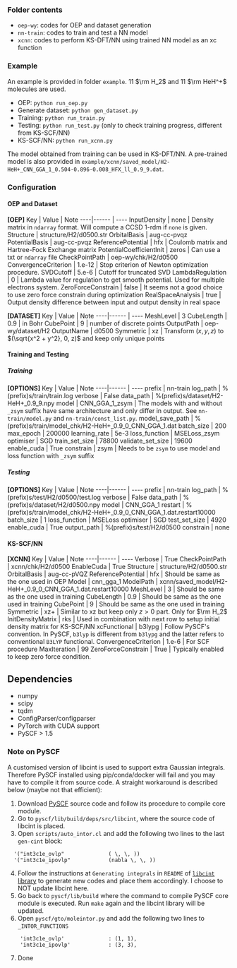 ### Folder contents
- `oep-wy`: codes for OEP and dataset generation
- `nn-train`: codes to train and test a NN model
- `xcnn`: codes to perform KS-DFT/NN using trained NN model as an xc function

### Example
An example is provided in folder `example`. 11 $\rm H_2$ and 11 $\rm HeH^+$ molecules are used.

- OEP: `python run_oep.py`
- Generate dataset: `python gen_dataset.py`
- Training: `python run_train.py`
- Testing: `python run_test.py` (only to check training progress, different from KS-SCF/NN)
- KS-SCF/NN: `python run_xcnn.py`

The model obtained from training can be used in KS-DFT/NN. A pre-trained model is also provided in `example/xcnn/saved_model/H2-HeH+_CNN_GGA_1_0.504-0.896-0.008_HFX_ll_0.9_9.dat`.


### Configuration
#### OEP and Dataset
**[OEP]**
Key | Value | Note 
----|------ | ----
InputDensity                | none | Density matrix in `ndarray` format. Will compute a CCSD 1-rdm if `none` is given.
Structure                   | structure/H2/d0500.str
OrbitalBasis                | aug-cc-pvqz
PotentialBasis              | aug-cc-pvqz
ReferencePotential          | hfx | Coulomb matrix and Hartree-Fock Exchange matrix
PotentialCoefficientInit    | zeros | Can use a txt or `ndarray` file
CheckPointPath              | oep-wy/chk/H2/d0500
ConvergenceCriterion        | 1.e-12 | Stop criterion of Newton optimization procedure. 
SVDCutoff                   | 5.e-6 | Cutoff for truncated SVD
LambdaRegulation            | 0 | Lambda value for regulation to get smooth potential. Used for multiple electrons system.
ZeroForceConstrain          | false | It seems not a good choice to use zero force constrain during optimization
RealSpaceAnalysis           | true | Output density difference between input and output density in real space

**[DATASET]**
Key | Value | Note 
----|------ | ----
MeshLevel                   | 3 
CubeLength                  | 0.9 | in Bohr
CubePoint                   | 9 | number of discrete points
OutputPath                  | oep-wy/dataset/H2
OutputName                  | d0500
Symmetric                   | xz | Transform $(x, y, z)$ to $(\sqrt{x^2 + y^2}, 0, z)$ and keep only unique points

#### Training and Testing
##### Training
**[OPTIONS]**
Key | Value | Note 
----|------ | ----
prefix | nn-train
log_path | %(prefix)s/train/train.log
verbose | False 
data_path | %(prefix)s/dataset/H2-HeH+_0.9_9.npy
model | CNN_GGA_1_zsym | The models with and without `_zsym` suffix have same architecture and only differ in output. See `nn-train/model.py` and `nn-train/const_list.py`.
model_save_path | %(prefix)s/train/model_chk/H2-HeH+_0.9_0_CNN_GGA_1.dat 
batch_size | 200
max_epoch | 200000
learning_rate | 5e-3
loss_function | MSELoss_zsym
optimiser | SGD
train_set_size | 78800
validate_set_size | 19600
enable_cuda | True
constrain | zsym | Needs to be `zsym` to use model and loss function with `_zsym` suffix

##### Testing
**[OPTIONS]**
Key | Value | Note 
----|------ | ----
prefix | nn-train
log_path | %(prefix)s/test/H2/d0500/test.log
verbose | False
data_path | %(prefix)s/dataset/H2/d0500.npy
model | CNN_GGA_1
restart | %(prefix)s/train/model_chk/H2-HeH+_0.9_0_CNN_GGA_1.dat.restart10000
batch_size | 1
loss_function | MSELoss
optimiser | SGD
test_set_size | 4920
enable_cuda | True
output_path | %(prefix)s/test/H2/d0500
constrain | none

#### KS-SCF/NN
**[XCNN]**
Key | Value | Note 
----|------ | ----
Verbose                 |  True
CheckPointPath          |  xcnn/chk/H2/d0500
EnableCuda              |  True
Structure               |  structure/H2/d0500.str
OrbitalBasis            |  aug-cc-pVQZ
ReferencePotential      |  hfx | Should be same as the one used in OEP
Model                   |  cnn_gga_1 
ModelPath               |  xcnn/saved_model/H2-HeH+_0.9_0_CNN_GGA_1.dat.restart10000
MeshLevel               |  3 | Should be same as the one used in training
CubeLength              |  0.9 | Should be same as the one used in training
CubePoint               |  9 | Should be same as the one used in training
Symmetric               |  xz+ | Similar to xz but keep only $z>0$ part. Only for $\rm H_2$
InitDensityMatrix       |  rks | Used in combination with next row to setup initial density matrix for KS-SCF/NN
xcFunctional            |  b3lypg | Follow PySCF's convention. In PySCF, `b3lyp` is different from `b3lypg` and the latter refers to conventional `B3LYP` functional.
ConvergenceCriterion    |  1.e-6 | For SCF procedure
MaxIteration            |  99
ZeroForceConstrain      |  True | Typically enabled to keep zero force condition.

## Dependencies
- numpy
- scipy
- tqdm
- ConfigParser/configparser
- PyTorch with CUDA support
- PySCF > 1.5

### Note on PySCF
A customised version of libcint is used to support extra Gaussian integrals. Therefore PySCF installed using pip/conda/docker will fail and you may have to compile it from source code. A straight workaround is described below (maybe not that efficient):
1. Download [PySCF](https://github.com/pyscf/pyscf) source code and follow its procedure to compile core module.
2. Go to `pyscf/lib/build/deps/src/libcint`, where the source code of libcint is placed.
3. Open `scripts/auto_intor.cl` and add the following two lines to the last `gen-cint` block:
```
  '("int3c1e_ovlp"              ( \, \, ))
  '("int3c1e_ipovlp"            (nabla \, \, ))
```
4. Follow the instructions at `Generating integrals` in `README` of [`libcint` library](https://github.com/sunqm/libcint) to generate new codes and place them accordingly. I choose to NOT update libcint here.
5. Go back to `pyscf/lib/build` where the command to compile PySCF core module is executed. Run `make` again and the libcint library will be updated.
6. Open `pyscf/gto/moleintor.py` and add the following two lines to `_INTOR_FUNCTIONS`
```
    'int3c1e_ovlp'              : (1, 1),
    'int3c1e_ipovlp'            : (3, 3),
```
7. Done
